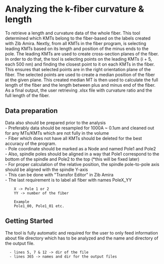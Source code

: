 # Analyzing the k-fiber curvature & length

To retrieve a length and curvature data of the whole fiber. This tool determined which KMTs belong to the fiber-based on the labels created with Zib Amira. Nextly, from all KMTs in the fiber program, is selecting leading KMTs based on its length and position of the minus ends to the pole. The leading KMTs are used to create cross-section planes of the fiber. In order to do that, the tool is selecting points on the leading KMTs (i + 5, each 500 nm) and finding the closest point to it on each KMTs in the fiber. This ensures that selected points are in the right orientation plane of the fiber.
The selected points are used to create a median position of the fiber at the given plane. This created median MT is then used to calculate the full length of the fiber and the length between plus and minus end of the fiber.
As a final output, the user retrieving .xlsx file with curvature ratio and the full length of the fiber.

## Data preparation
Data also should be prepared prior to the analysis<br/>
      - Preferably data should be resampled for 1000A ~ 0.1um and cleaned out for any MTs/KMTs which are not fully in the volume<br/>
      - Fiber which does not have all KMTs should be deleted for the best accuracy of the program.<br/>
      - Pole coordinate should be marked as a Node and named Pole1 and Pole2<br/>
      - Also, spindle poles should be aligned in a way that Pole1 correspond to the bottom of the spindle and Pole2 to the top (*this will be fixed later)<br/>
      - For proper calculation of the relative position, the spindle pole-to-pole axis should be aligned with the spindle Y-axis <br/>
        - This can be done with "Transfor Editor" in Zib Amira<br/>
      - The last requirement is to label all fiber with names PoleX_YY<br/>
      
        X -> Pole 1 or 2
        YY -> number of the fiber
        
        Example
        Pole1_00, Pole1_01 etc.
        
## Getting Started
The tool is fully automatic and required for the user to only feed information about file directory which has to be analyzed and the name and directory of the output file.

      - lines 5, 7 & 12 -> dir of the file
      - lines 365 -> names and dir for the output files
